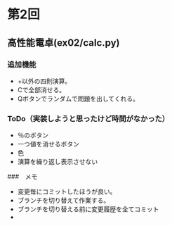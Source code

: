 # 第2回
## 高性能電卓(ex02/calc.py)
### 追加機能
- +以外の四則演算。
- Cで全部消せる。
- Qボタンでランダムで問題を出してくれる。

### ToDo（実装しようと思ったけど時間がなかった）
* ％のボタン
* 一つ値を消せるボタン
* 色
* 演算を繰り返し表示させない

###　メモ
* 変更毎にコミットしたほうが良い。
* ブランチを切り替えて作業する。
* ブランチを切り替える前に変更履歴を全てコミット
* 

